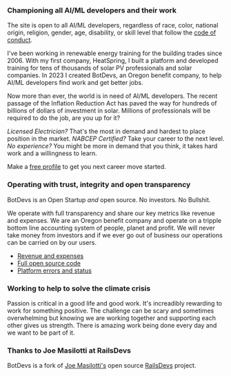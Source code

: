 ### Championing all AI/ML developers and their work

The site is open to all AI/ML developers, regardless of race, color, national origin, religion, gender, age, disability, or skill level that follow the [code of conduct](/conduct).

I've been working in renewable energy training for the building trades since 2006. With my first company, HeatSpring, I built a platform and developed training for tens of thousands of solar PV professionals and solar companies. In 2023 I created BotDevs, an Oregon benefit company, to help AI/ML developers find work and get better jobs.

Now more than ever, the world is in need of AI/ML developers. The recent passage of the Inflation Reduction Act has paved the way for hundreds of billions of dollars of investment in solar. Millions of professionals will be required to do the job, are you up for it?

*Licensed Electrician?* That's the most in demand and hardest to place position in the market.
*NABCEP Certified?* Take your career to the next level.
*No experience?* You might be more in demand that you think, it takes hard work and a willingness to learn.

Make a [free profile](users/sign_up) to get you next career move started.

### Operating with trust, integrity and open transparency

BotDevs is an Open Startup *and* open source. No investors. No Bullshit.

We operate with full transparency and share our key metrics like revenue and expenses. We are an Oregon benefit company and operate on a tripple bottom line accounting system of people, planet and profit. We will never take money from investors and if we ever go out of business our operations can be carried on by our users.

* [Revenue and expenses](/open)
* [Full open source code](https://github.com/openshiro/botdevs.ai/)
* [Platform errors and status](https://app.honeybadger.io/project/vlnQvYl85Q)

### Working to help to solve the climate crisis

Passion is critical in a good life and good work. It's increadibly rewarding to work for something positive. The challenge can be scary and sometimes overwhelming but knowing we are working together and supporting each other gives us strength. There is amazing work being done every day and we want to be part of it.

### Thanks to Joe Masilotti at RailsDevs

BotDevs is a fork of [Joe Masilotti's](https://masilotti.com/) open source [RailsDevs](https://github.com/joemasilotti/railsdevs.com) project.
